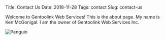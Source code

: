 Title: Contact Us
Date: 2018-11-28
Tags: contact
Slug: contact-us

Welcome to Gentoolink Web Services! This is the about page. My name is 
Ken McGonigal. I am the owner of Gentoolink Web Services Inc.

![Penguin](/images/gentoopenguin.jpeg)
